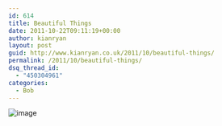 ```yaml
---
id: 614
title: Beautiful Things
date: 2011-10-22T09:11:19+00:00
author: kianryan
layout: post
guid: http://www.kianryan.co.uk/2011/10/beautiful-things/
permalink: /2011/10/beautiful-things/
dsq_thread_id:
  - "450304961"
categories:
  - Bob
---
```

<img style="display:block;margin-right:auto;margin-left:auto;" alt="image" src="http://www.kianryan.co.uk/wp-content/uploads/2011/10/wpid-Sketch215157.png" />